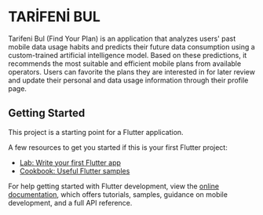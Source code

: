 # TARİFENİ BUL

Tarifeni Bul (Find Your Plan) is an application that analyzes users' past mobile data usage habits and predicts their future data consumption using a custom-trained artificial intelligence model. Based on these predictions, it recommends the most suitable and efficient mobile plans from available operators. Users can favorite the plans they are interested in for later review and update their personal and data usage information through their profile page.

## Getting Started

This project is a starting point for a Flutter application.

A few resources to get you started if this is your first Flutter project:

- [Lab: Write your first Flutter app](https://docs.flutter.dev/get-started/codelab)
- [Cookbook: Useful Flutter samples](https://docs.flutter.dev/cookbook)

For help getting started with Flutter development, view the
[online documentation](https://docs.flutter.dev/), which offers tutorials,
samples, guidance on mobile development, and a full API reference.
